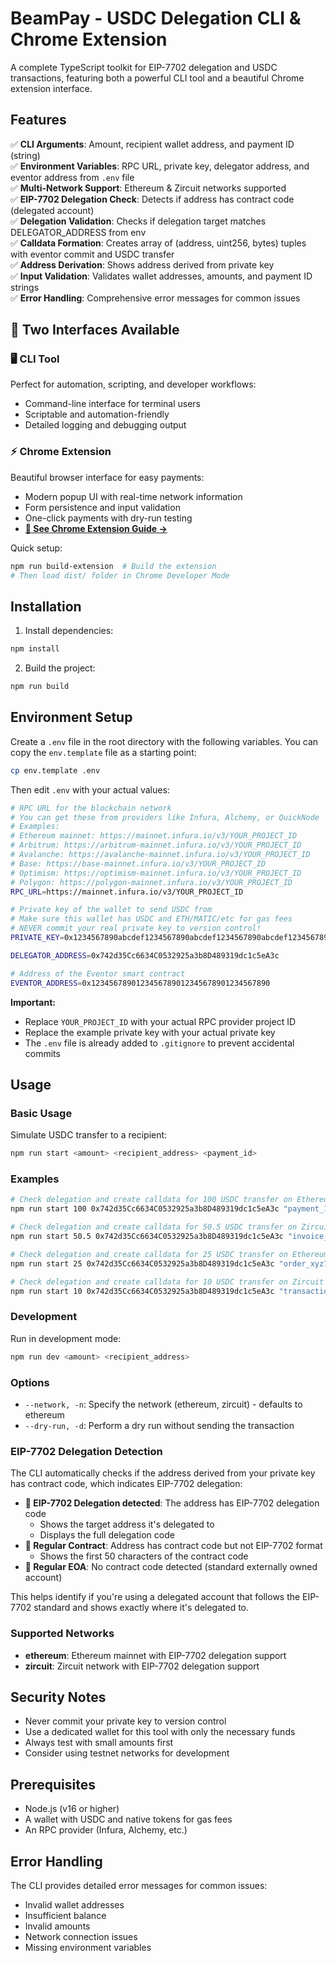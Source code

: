 # BeamPay - USDC Delegation CLI & Chrome Extension

A complete TypeScript toolkit for EIP-7702 delegation and USDC transactions, featuring both a powerful CLI tool and a beautiful Chrome extension interface.

## Features

✅ **CLI Arguments**: Amount, recipient wallet address, and payment ID (string)  
✅ **Environment Variables**: RPC URL, private key, delegator address, and eventor address from `.env` file  
✅ **Multi-Network Support**: Ethereum & Zircuit networks supported  
✅ **EIP-7702 Delegation Check**: Detects if address has contract code (delegated account)  
✅ **Delegation Validation**: Checks if delegation target matches DELEGATOR_ADDRESS from env  
✅ **Calldata Formation**: Creates array of (address, uint256, bytes) tuples with eventor commit and USDC transfer  
✅ **Address Derivation**: Shows address derived from private key  
✅ **Input Validation**: Validates wallet addresses, amounts, and payment ID strings  
✅ **Error Handling**: Comprehensive error messages for common issues

## 🌟 Two Interfaces Available

### 🖥️ CLI Tool
Perfect for automation, scripting, and developer workflows:
- Command-line interface for terminal users
- Scriptable and automation-friendly
- Detailed logging and debugging output

### ⚡ Chrome Extension  
Beautiful browser interface for easy payments:
- Modern popup UI with real-time network information
- Form persistence and input validation
- One-click payments with dry-run testing
- **[📖 See Chrome Extension Guide →](EXTENSION_README.md)**

Quick setup:
```bash
npm run build-extension  # Build the extension
# Then load dist/ folder in Chrome Developer Mode
```

## Installation

1. Install dependencies:
```bash
npm install
```

2. Build the project:
```bash
npm run build
```

## Environment Setup

Create a `.env` file in the root directory with the following variables. You can copy the `env.template` file as a starting point:

```bash
cp env.template .env
```

Then edit `.env` with your actual values:

```bash
# RPC URL for the blockchain network
# You can get these from providers like Infura, Alchemy, or QuickNode
# Examples:
# Ethereum mainnet: https://mainnet.infura.io/v3/YOUR_PROJECT_ID
# Arbitrum: https://arbitrum-mainnet.infura.io/v3/YOUR_PROJECT_ID
# Avalanche: https://avalanche-mainnet.infura.io/v3/YOUR_PROJECT_ID
# Base: https://base-mainnet.infura.io/v3/YOUR_PROJECT_ID
# Optimism: https://optimism-mainnet.infura.io/v3/YOUR_PROJECT_ID
# Polygon: https://polygon-mainnet.infura.io/v3/YOUR_PROJECT_ID
RPC_URL=https://mainnet.infura.io/v3/YOUR_PROJECT_ID

# Private key of the wallet to send USDC from
# Make sure this wallet has USDC and ETH/MATIC/etc for gas fees
# NEVER commit your real private key to version control!
PRIVATE_KEY=0x1234567890abcdef1234567890abcdef1234567890abcdef1234567890abcdef

DELEGATOR_ADDRESS=0x742d35Cc6634C0532925a3b8D489319dc1c5eA3c

# Address of the Eventor smart contract
EVENTOR_ADDRESS=0x1234567890123456789012345678901234567890
```

**Important:** 
- Replace `YOUR_PROJECT_ID` with your actual RPC provider project ID
- Replace the example private key with your actual private key
- The `.env` file is already added to `.gitignore` to prevent accidental commits

## Usage

### Basic Usage

Simulate USDC transfer to a recipient:
```bash
npm run start <amount> <recipient_address> <payment_id>
```

### Examples

```bash
# Check delegation and create calldata for 100 USDC transfer on Ethereum
npm run start 100 0x742d35Cc6634C0532925a3b8D489319dc1c5eA3c "payment_12345"

# Check delegation and create calldata for 50.5 USDC transfer on Zircuit
npm run start 50.5 0x742d35Cc6634C0532925a3b8D489319dc1c5eA3c "invoice_abc123" --network zircuit

# Check delegation and create calldata for 25 USDC transfer on Ethereum
npm run start 25 0x742d35Cc6634C0532925a3b8D489319dc1c5eA3c "order_xyz789" --network ethereum

# Check delegation and create calldata for 10 USDC transfer on Zircuit
npm run start 10 0x742d35Cc6634C0532925a3b8D489319dc1c5eA3c "transaction_456" --network zircuit
```

### Development

Run in development mode:
```bash
npm run dev <amount> <recipient_address>
```

### Options

- `--network, -n`: Specify the network (ethereum, zircuit) - defaults to ethereum
- `--dry-run, -d`: Perform a dry run without sending the transaction

### EIP-7702 Delegation Detection

The CLI automatically checks if the address derived from your private key has contract code, which indicates EIP-7702 delegation:

- **🔗 EIP-7702 Delegation detected**: The address has EIP-7702 delegation code
  - Shows the target address it's delegated to
  - Displays the full delegation code
- **📄 Regular Contract**: Address has contract code but not EIP-7702 format
  - Shows the first 50 characters of the contract code
- **👤 Regular EOA**: No contract code detected (standard externally owned account)

This helps identify if you're using a delegated account that follows the EIP-7702 standard and shows exactly where it's delegated to.

### Supported Networks

- **ethereum**: Ethereum mainnet with EIP-7702 delegation support
- **zircuit**: Zircuit network with EIP-7702 delegation support

## Security Notes

- Never commit your private key to version control
- Use a dedicated wallet for this tool with only the necessary funds
- Always test with small amounts first
- Consider using testnet networks for development

## Prerequisites

- Node.js (v16 or higher)
- A wallet with USDC and native tokens for gas fees
- An RPC provider (Infura, Alchemy, etc.)

## Error Handling

The CLI provides detailed error messages for common issues:
- Invalid wallet addresses
- Insufficient balance
- Invalid amounts
- Network connection issues
- Missing environment variables 